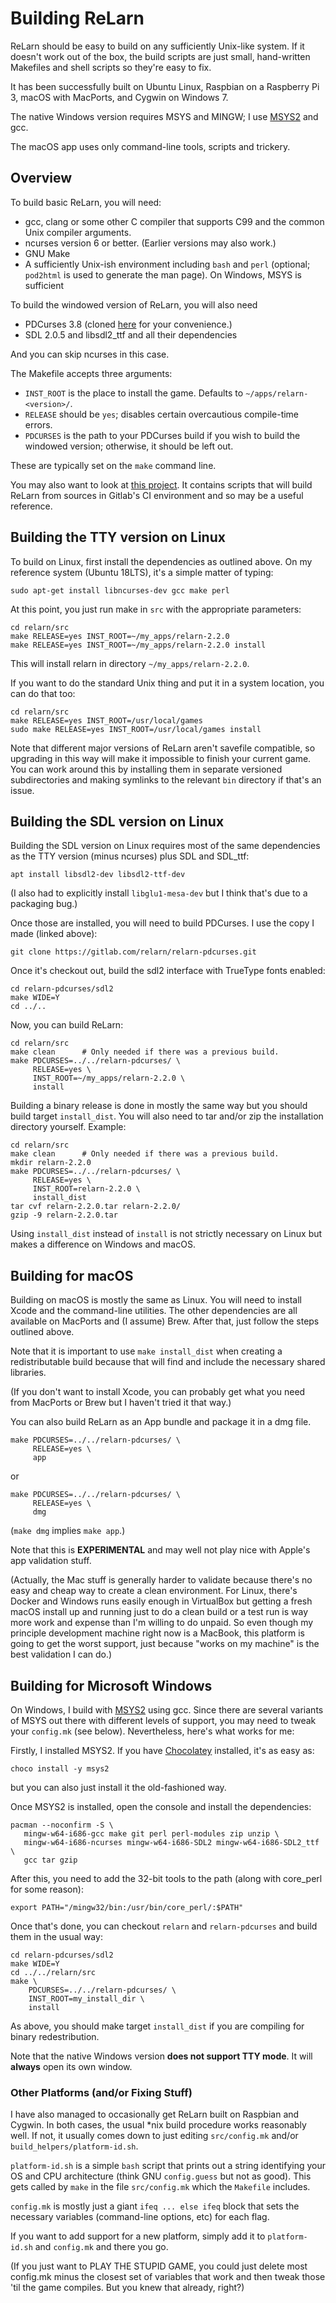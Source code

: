 # Building ReLarn

ReLarn should be easy to build on any sufficiently Unix-like system.
If it doesn't work out of the box, the build scripts are just small,
hand-written Makefiles and shell scripts so they're easy to fix.

It has been successfully built on Ubuntu Linux, Raspbian on a
Raspberry Pi 3, macOS with MacPorts, and Cygwin on Windows 7.

The native Windows version requires MSYS and MINGW; I use
[MSYS2](https://www.msys2.org/) and gcc.

The macOS app uses only command-line tools, scripts and trickery.


## Overview

To build basic ReLarn, you will need:

* gcc, clang or some other C compiler that supports C99 and the common
  Unix compiler arguments.
* ncurses version 6 or better.  (Earlier versions may also work.)
* GNU Make
* A sufficiently Unix-ish environment including `bash` and `perl`
  (optional; `pod2html` is used to generate the man page).  On
  Windows, MSYS is sufficient

To build the windowed version of ReLarn, you will also need

* PDCurses 3.8 (cloned [here](https://gitlab.com/relarn/relarn-pdcurses.git) 
  for your convenience.)
* SDL 2.0.5 and libsdl2_ttf and all their dependencies

And you can skip ncurses in this case.

The Makefile accepts three arguments:

* `INST_ROOT` is the place to install the game.  Defaults 
   to `~/apps/relarn-<version>/`.
* `RELEASE` should be `yes`; disables certain overcautious
  compile-time errors.
* `PDCURSES` is the path to your PDCurses build if you wish to build
  the windowed version; otherwise, it should be left out.

These are typically set on the `make` command line.

You may also want to look at
[this project](https://gitlab.com/relarn/relarn-ci-build).  It
contains scripts that will build ReLarn from sources in Gitlab's CI
environment and so may be a useful reference.

    
## Building the TTY version on Linux

To build on Linux, first install the dependencies as outlined above.
On my reference system (Ubuntu 18LTS), it's a simple matter of typing:

    sudo apt-get install libncurses-dev gcc make perl

At this point, you just run make in `src` with the appropriate
parameters:

    cd relarn/src
    make RELEASE=yes INST_ROOT=~/my_apps/relarn-2.2.0
    make RELEASE=yes INST_ROOT=~/my_apps/relarn-2.2.0 install

This will install relarn in directory `~/my_apps/relarn-2.2.0`.

If you want to do the standard Unix thing and put it in a system
location, you can do that too:

    cd relarn/src
    make RELEASE=yes INST_ROOT=/usr/local/games
    sudo make RELEASE=yes INST_ROOT=/usr/local/games install

Note that different major versions of ReLarn aren't savefile
compatible, so upgrading in this way will make it impossible to finish
your current game.  You can work around this by installing them in
separate versioned subdirectories and making symlinks to the relevant
`bin` directory if that's an issue.


## Building the SDL version on Linux

Building the SDL version on Linux requires most of the same
dependencies as the TTY version (minus ncurses) plus SDL and SDL_ttf:

    apt install libsdl2-dev libsdl2-ttf-dev

(I also had to explicitly install `libglu1-mesa-dev` but I think
that's due to a packaging bug.)

Once those are installed, you will need to build PDCurses.  I use the
copy I made (linked above):

    git clone https://gitlab.com/relarn/relarn-pdcurses.git

Once it's checkout out, build the sdl2 interface with TrueType fonts
enabled:

    cd relarn-pdcurses/sdl2
    make WIDE=Y
    cd ../..

Now, you can build ReLarn:

    cd relarn/src
    make clean      # Only needed if there was a previous build.
    make PDCURSES=../../relarn-pdcurses/ \
         RELEASE=yes \
         INST_ROOT=~/my_apps/relarn-2.2.0 \
         install

Building a binary release is done in mostly the same way but you
should build target `install_dist`.  You will also need to tar and/or zip
the installation directory yourself.  Example:

    cd relarn/src
    make clean      # Only needed if there was a previous build.
    mkdir relarn-2.2.0
    make PDCURSES=../../relarn-pdcurses/ \
         RELEASE=yes \
         INST_ROOT=relarn-2.2.0 \
         install_dist
    tar cvf relarn-2.2.0.tar relarn-2.2.0/
    gzip -9 relarn-2.2.0.tar

Using `install_dist` instead of `install` is not strictly necessary on
Linux but makes a difference on Windows and macOS.


## Building for macOS

Building on macOS is mostly the same as Linux. You will need to
install Xcode and the command-line utilities.  The other dependencies
are all available on MacPorts and (I assume) Brew.  After that, just
follow the steps outlined above.

Note that it is important to use `make install_dist` when creating a
redistributable build because that will find and include the necessary
shared libraries.

(If you don't want to install Xcode, you can probably get what you
need from MacPorts or Brew but I haven't tried it that way.)

You can also build ReLarn as an App bundle and package it in a dmg
file.

    make PDCURSES=../../relarn-pdcurses/ \
         RELEASE=yes \
         app

or

    make PDCURSES=../../relarn-pdcurses/ \
         RELEASE=yes \
         dmg

(`make dmg` implies `make app`.)

Note that this is **EXPERIMENTAL** and may well not play nice with
Apple's app validation stuff.

(Actually, the Mac stuff is generally harder to validate because
there's no easy and cheap way to create a clean environment.  For
Linux, there's Docker and Windows runs easily enough in VirtualBox but
getting a fresh macOS install up and running just to do a clean build
or a test run is way more work and expense than I'm willing to do
unpaid.  So even though my principle development machine right now is
a MacBook, this platform is going to get the worst support, just
because "works on my machine" is the best validation I can do.)



## Building for Microsoft Windows

On Windows, I build with [MSYS2](https://www.msys2.org/) using gcc.
Since there are several variants of MSYS out there with different
levels of support, you may need to tweak your `config.mk` (see
below).  Nevertheless, here's what works for me:

Firstly, I installed MSYS2.  If you have
[Chocolatey](https://chocolatey.org/) installed, it's as easy as:

    choco install -y msys2

but you can also just install it the old-fashioned way.

Once MSYS2 is installed, open the console and install the
dependencies:

    pacman --noconfirm -S \
       mingw-w64-i686-gcc make git perl perl-modules zip unzip \
       mingw-w64-i686-ncurses mingw-w64-i686-SDL2 mingw-w64-i686-SDL2_ttf \
       gcc tar gzip

After this, you need to add the 32-bit tools to the path (along with
core_perl for some reason):

    export PATH="/mingw32/bin:/usr/bin/core_perl/:$PATH"

Once that's done, you can checkout `relarn` and `relarn-pdcurses` and
build them in the usual way:

    cd relarn-pdcurses/sdl2
    make WIDE=Y
    cd ../../relarn/src
    make \
        PDCURSES=../../relarn-pdcurses/ \
        INST_ROOT=my_install_dir \
        install

As above, you should make target `install_dist` if you are compiling
for binary redestribution.

Note that the native Windows version **does not support TTY mode**.
It will **always** open its own window.


### Other Platforms (and/or Fixing Stuff)

I have also managed to occasionally get ReLarn built on Raspbian and
Cygwin.  In both cases, the usual *nix build procedure works
reasonably well.  If not, it usually comes down to just editing
`src/config.mk` and/or `build_helpers/platform-id.sh`.

`platform-id.sh` is a simple `bash` script that prints out a string
identifying your OS and CPU architecture (think GNU `config.guess` but
not as good).  This gets called by `make` in the file `src/config.mk`
which the `Makefile` includes.

`config.mk` is mostly just a giant `ifeq ... else ifeq` block that
sets the necessary variables (command-line options, etc) for each
flag.

If you want to add support for a new platform, simply add it to
`platform-id.sh` and `config.mk` and there you go.

(If you just want to PLAY THE STUPID GAME, you could just delete most
config.mk minus the closest set of variables that work and then tweak
those 'til the game compiles.  But you knew that already, right?)
